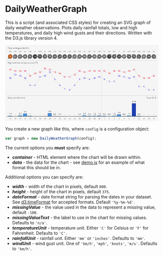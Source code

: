 # DailyWeatherGraph

This is a script (and associated CSS styles) for creating an SVG graph of daily weather observations.
Plots daily rainfall totals, low and high temperatures, and daily high wind gusts and their directions. Written with the D3.js library version 4.

![Example image](example.png)

You create a new graph like this, where `config` is a configuration object:
```javascript
var graph = new DailyWeatherGraph(config);
```

The current options you **must** specify are:

+ ***container*** - HTML element where the chart will be drawn within.
+ ***data*** - the data for the chart - see <a href="test.js">demo.js</a> for an example of what format this should be in.

Additional options you can specify are:

+ ***width*** - width of the chart in pixels, default `800`.
+ ***height*** - height of the chart in pixels, default `375`.
+ ***dateFormat*** - date format string for parsing the dates in your dataset. See <a href="https://github.com/d3/d3/blob/master/API.md#time-formats-d3-time-format">d3.timeFormat</a> for accepted formats. Default `'%y-%m-%d'`.
+ ***missingValue*** - the value used in the data to represent a missing value, default `-100`.
+ ***missingValueText*** - the label to use in the chart for missing values. Defaults to `'n/a'`.
+ ***temperatureUnit*** - temperature unit. Either `'C'` for Celsius or `'F'` for Fahrenheit. Defaults to `'C'`.
+ ***rainfallUnit*** - rainfall unit. Either `'mm'` or `'inches'`. Defaults to `'mm'`.
+ ***windUnit*** - wind gust unit. One of `'km/h'`, `'mph'`, `'knots'`, `'m/s'`. Defaults to `'km/h'`.
